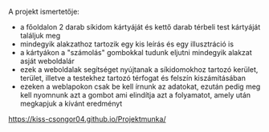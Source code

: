 A projekt ismertetője:

- a főoldalon 2 darab síkidom kártyáját és kettő darab térbeli test kártyáját találjuk meg
- mindegyik alakzathoz tartozik egy kis leírás és egy illusztráció is
- a kártyákon a "számolás" gombokkal tudunk eljutni mindegyik alakzat asját weboldalár
- ezek a weboldalak segítséget nyújtanak a síkidomokhoz tartozó kerület, terület, illetve a testekhez tartozó térfogat és felszín kiszámításában
- ezeken a weblapokon csak be kell írnunk az adatokat, ezután pedig meg kell nyomnunk azt a gombot ami elindítja azt a folyamatot, amely után megkapjuk a kívánt eredményt

https://kiss-csongor04.github.io/Projektmunka/
